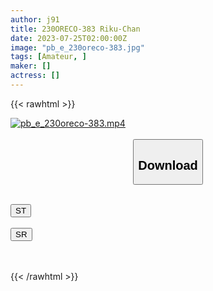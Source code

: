 ```yaml
---
author: j91
title: 230ORECO-383 Riku-Chan
date: 2023-07-25T02:00:00Z
image: "pb_e_230oreco-383.jpg"
tags: [Amateur, ]
maker: []
actress: []
---
```



{{< rawhtml >}}

<div class="video" data-videoid="yo0d977MLDu14G8">
    <a href="javascript:;">
        <img src="https://my.j91.asia/posts/pb_e_230oreco-383/pb_e_230oreco-383.jpg" width="WIDTH" height="HEIGHT" alt="pb_e_230oreco-383.mp4" loading="lazy">
    </a>
</div>

<script type="text/javascript" src="https://j91.asia/asset/on-demand-st.js"></script>

<br>
  <link rel="stylesheet" href="https://j91.asia/asset/bs5.css">
  
  <center>
  <button class="btn btn-primary" type="button" data-bs-toggle="collapse" data-bs-target=".multi-collapse" aria-expanded="false" aria-controls="multiCollapseExample1 multiCollapseExample2"><h2>Download</h2></button></center>
</p>
<div class="row">
  <div class="col">
    <div class="collapse multi-collapse" id="multiCollapseExample1">
      <div class="card card-body">
	      	      <br>
<div class="buttons">  
<a href="https://streamtape.to/v/yo0d977MLDu14G8"><button class="btn-hover color-3"><i class="fa fa-download"></i> ST</button></a></div>
    </div>
  </div>
</div>
  <div class="col">
    <div class="collapse multi-collapse" id="multiCollapseExample2">
      <div class="card card-body">
	      <br>
<div class="buttons">
    <a href="https://streamruby.com/ln8dih3k67jk.html"><button class="btn-hover color-9"><i class="fa fa-download"></i> SR</button></a></div>
<br><br>
      </div>
    </div>
  </div>
</div>

{{< /rawhtml >}}